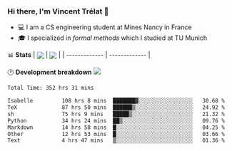 ### Hi there, I'm Vincent Trélat 👋
 - 💻 I am a CS engineering student at Mines Nancy in France
 - 🎓 I specialized in *formal methods* which I studied at TU Munich

📊 **Stats**
| <img align="center" src="https://readme-stats.clckblog.space/api?username=VTrelat&show_icons=true&include_all_commits=true&theme=tokyonight&hide_border=true" /> | <img align="center" src="https://readme-stats.clckblog.space/api/top-langs/?username=VTrelat&layout=compact&theme=tokyonight&hide_border=true" /> |
| ------------- | ------------- |

🕑 **Development breakdown** ![](https://wakatime.com/badge/user/8d0110fb-6b70-4990-ab86-45c404715c2b.svg)
<!--START_SECTION:waka-->

```txt
Total Time: 352 hrs 31 mins

Isabelle         108 hrs 8 mins  ███████▓░░░░░░░░░░░░░░░░░   30.68 %
TeX              87 hrs 50 mins  ██████▒░░░░░░░░░░░░░░░░░░   24.92 %
sh               75 hrs 9 mins   █████▒░░░░░░░░░░░░░░░░░░░   21.32 %
Python           34 hrs 24 mins  ██▒░░░░░░░░░░░░░░░░░░░░░░   09.76 %
Markdown         14 hrs 58 mins  █░░░░░░░░░░░░░░░░░░░░░░░░   04.25 %
Other            12 hrs 53 mins  █░░░░░░░░░░░░░░░░░░░░░░░░   03.66 %
Text             4 hrs 47 mins   ▒░░░░░░░░░░░░░░░░░░░░░░░░   01.36 %
```

<!--END_SECTION:waka-->

